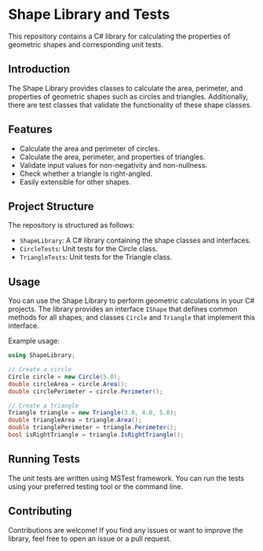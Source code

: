 # Shape Library and Tests

This repository contains a C# library for calculating the properties of geometric shapes and corresponding unit tests.

## Introduction

The Shape Library provides classes to calculate the area, perimeter, and properties of geometric shapes such as circles and triangles. Additionally, there are test classes that validate the functionality of these shape classes.

## Features

- Calculate the area and perimeter of circles.
- Calculate the area, perimeter, and properties of triangles.
- Validate input values for non-negativity and non-nullness.
- Check whether a triangle is right-angled.
- Easily extensible for other shapes.

## Project Structure

The repository is structured as follows:

- `ShapeLibrary`: A C# library containing the shape classes and interfaces.
- `CircleTests`: Unit tests for the Circle class.
- `TriangleTests`: Unit tests for the Triangle class.

## Usage

You can use the Shape Library to perform geometric calculations in your C# projects. The library provides an interface `IShape` that defines common methods for all shapes, and classes `Circle` and `Triangle` that implement this interface.

Example usage:

```csharp
using ShapeLibrary;

// Create a circle
Circle circle = new Circle(5.0);
double circleArea = circle.Area();
double circlePerimeter = circle.Perimeter();

// Create a triangle
Triangle triangle = new Triangle(3.0, 4.0, 5.0);
double triangleArea = triangle.Area();
double trianglePerimeter = triangle.Perimeter();
bool isRightTriangle = triangle.IsRightTriangle();
```

## Running Tests
The unit tests are written using MSTest framework. You can run the tests using your preferred testing tool or the command line.

## Contributing
Contributions are welcome! If you find any issues or want to improve the library, feel free to open an issue or a pull request.